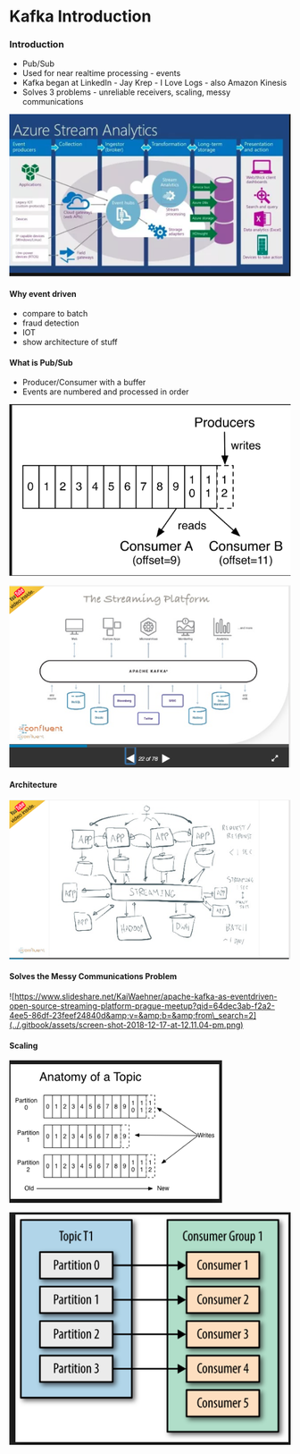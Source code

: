 # Kafka Introduction

### Introduction

* Pub/Sub
* Used for near realtime processing - events
* Kafka began at LinkedIn - Jay Krep - I Love Logs - also Amazon Kinesis
* Solves 3 problems - unreliable receivers, scaling, messy communications

![Dataflow for realtime event analytics](../.gitbook/assets/screen-shot-2018-12-17-at-11.58.15-am.png)

#### Why event driven

* compare to batch
* fraud detection
* IOT
* show architecture of stuff



#### What is Pub/Sub

* Producer/Consumer with a buffer
* Events are numbered and processed in order

![](../.gitbook/assets/screen-shot-2018-12-17-at-12.02.40-pm.png)

![](../.gitbook/assets/screen-shot-2018-12-17-at-12.22.10-pm.png)

#### Architecture

![Kafka - put everything on the stream](../.gitbook/assets/screen-shot-2018-12-17-at-12.08.43-pm.png)

####  Solves the Messy Communications Problem

![https://www.slideshare.net/KaiWaehner/apache-kafka-as-eventdriven-open-source-streaming-platform-prague-meetup?qid=64dec3ab-f2a2-4ee5-86df-23feef24840d&amp;v=&amp;b=&amp;from\_search=2](../.gitbook/assets/screen-shot-2018-12-17-at-12.11.04-pm.png)

#### Scaling

![Open up another buffer or broker](../.gitbook/assets/screen-shot-2018-12-17-at-12.24.01-pm.png)

![Start more consumers](../.gitbook/assets/screen-shot-2018-12-17-at-12.25.31-pm.png)

  


